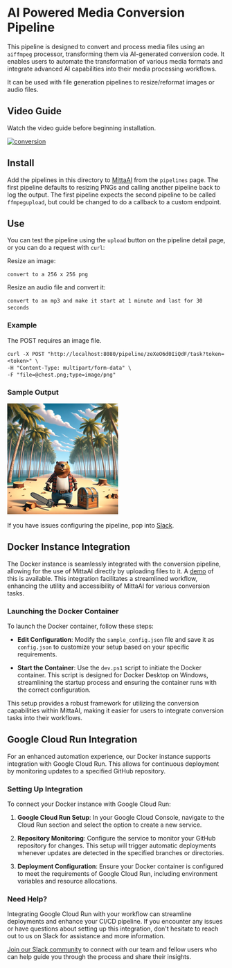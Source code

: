 
# AI Powered Media Conversion Pipeline

This pipeline is designed to convert and process media files using an `aiffmpeg` processor, transforming them via AI-generated conversion code. It enables users to automate the transformation of various media formats and integrate advanced AI capabilities into their media processing workflows.

It can be used with file generation pipelines to resize/reformat images or audio files.

## Video Guide

Watch the video guide before beginning installation.

[![conversion](https://img.youtube.com/vi/zAdhqL1yr5Y/0.jpg)](https://www.youtube.com/watch?v=zAdhqL1yr5Y)

## Install

Add the pipelines in this directory to [MittaAI](https://mitta.ai) from the `pipelines` page. The first pipeline defaults to resizing PNGs and calling another pipeline back to log the output. The first pipeline expects the second pipeline to be called `ffmpegupload`, but could be changed to do a callback to a custom endpoint.

## Use

You can test the pipeline using the `upload` button on the pipeline detail page, or you can do a request with `curl`:

Resize an image:
```
convert to a 256 x 256 png
```

Resize an audio file and convert it:
```
convert to an mp3 and make it start at 1 minute and last for 30 seconds
```

### Example

The POST requires an image file.
```
curl -X POST "http://localhost:8080/pipeline/zeXeO6d0IiQdF/task?token=<token>" \
-H "Content-Type: multipart/form-data" \
-F "file=@chest.png;type=image/png"
```

### Sample Output

<img src="https://raw.githubusercontent.com/MittaAI/mitta-community/main/cookbooks/conversion/images/7GjzjSoj8V7OB.png">

If you have issues configuring the pipeline, pop into [Slack](https://join.slack.com/t/mittaai/shared_invite/zt-2azbcv29i-CL74lmOksgvN54jhvmVWeA).

## Docker Instance Integration

The Docker instance is seamlessly integrated with the conversion pipeline, allowing for the use of MittaAI directly by uploading files to it. A [demo](https://convert.mitta.ai) of this is available. This integration facilitates a streamlined workflow, enhancing the utility and accessibility of MittaAI for various conversion tasks.

### Launching the Docker Container

To launch the Docker container, follow these steps:

- **Edit Configuration**: Modify the `sample_config.json` file and save it as `config.json` to customize your setup based on your specific requirements.

- **Start the Container**: Use the `dev.ps1` script to initiate the Docker container. This script is designed for Docker Desktop on Windows, streamlining the startup process and ensuring the container runs with the correct configuration.

This setup provides a robust framework for utilizing the conversion capabilities within MittaAI, making it easier for users to integrate conversion tasks into their workflows.

## Google Cloud Run Integration

For an enhanced automation experience, our Docker instance supports integration with Google Cloud Run. This allows for continuous deployment by monitoring updates to a specified GitHub repository.

### Setting Up Integration

To connect your Docker instance with Google Cloud Run:

1. **Google Cloud Run Setup**: In your Google Cloud Console, navigate to the Cloud Run section and select the option to create a new service.

2. **Repository Monitoring**: Configure the service to monitor your GitHub repository for changes. This setup will trigger automatic deployments whenever updates are detected in the specified branches or directories.

3. **Deployment Configuration**: Ensure your Docker container is configured to meet the requirements of Google Cloud Run, including environment variables and resource allocations.

### Need Help?

Integrating Google Cloud Run with your workflow can streamline deployments and enhance your CI/CD pipeline. If you encounter any issues or have questions about setting up this integration, don't hesitate to reach out to us on Slack for assistance and more information.

[Join our Slack community](https://join.slack.com/t/mittaai/shared_invite/zt-2azbcv29i-CL74lmOksgvN54jhvmVWeA) to connect with our team and fellow users who can help guide you through the process and share their insights.

